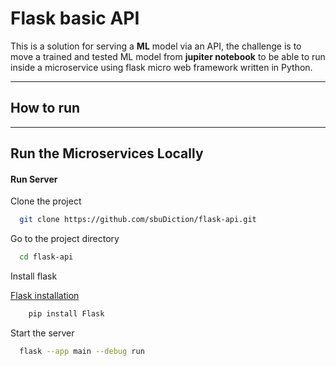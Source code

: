 # Flask basic API

This is a solution for serving a **ML** model via an API, the challenge is to move a trained and tested ML model from **jupiter notebook** to be able to run inside a microservice using flask micro web framework written in Python.

---

## **How to run**
---

## Run the Microservices Locally
#### Run Server
Clone the project

```bash
  git clone https://github.com/sbuDiction/flask-api.git
```
Go to the project directory

```bash
  cd flask-api
```

Install flask


[Flask installation](https://flask.palletsprojects.com/en/2.2.x/installation/)

```bash
    pip install Flask
```

Start the server

```bash
  flask --app main --debug run
```

